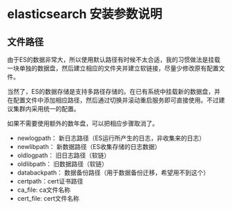 # elasticsearch 安装参数说明

## 文件路径

由于ES的数据非常大，所以使用默认路径有时候不太合适，我的习惯做法是挂载一块单独的数据盘，然后建立相应的文件夹并建立软链接，尽量少修改原有配置文件。

当然了，ES的数据存储是支持多路径存储的。在已有系统中挂载新的数据盘，并在配置文件中添加相应路径，然后通过切换并滚动重启服务即可直接使用。不过建议集群内采用统一的配置。

如果不需要使用额外的数年盘，可以把相应步骤取消了。

- newlogpath： 新日志路径（ES运行所产生的日志，非收集来的日志）
- newlibpath： 新数据路径（ES收集存储的日志数据）
- oldlogpath： 旧日志路径（软链）
- oldlibpath： 旧数据路径（软链）
- databackpath： 数据备份路径（用于数据备份迁移，希望用不到这个）
- certpath：cert证书路径
- ca_file:  ca文件名称
- cert_file: cert文件名称
